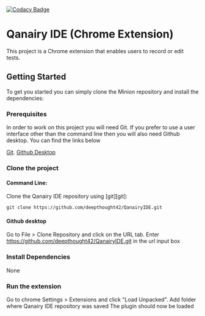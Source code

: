 [![Codacy Badge](https://api.codacy.com/project/badge/Grade/db7f804418df427c864c05c3622f9b56)](https://www.codacy.com?utm_source=github.com&amp;utm_medium=referral&amp;utm_content=deepthought42/QanairyIDE&amp;utm_campaign=Badge_Grade)

# Qanairy IDE (Chrome Extension)

This project is a Chrome extension that enables users to record or edit tests.

## Getting Started

To get you started you can simply clone the Minion repository and install the dependencies:

### Prerequisites

In order to work on this project you will need Git. If you prefer to use a user interface other than the command line then you will also need Github desktop. You can find the links below

 [Git](http://git-scm.com/).
 [Github Desktop](https://desktop.github.com/)
 
### Clone the project

#### Command Line:
Clone the Qanairy IDE repository using [git][git]:

```
git clone https://github.com/deepthought42/QanairyIDE.git
```

#### Github desktop

Go to File > Clone Repository and click on the URL tab. Enter  https://github.com/deepthought42/QanairyIDE.git in the url input box

### Install Dependencies

  None

### Run the extension

  Go to chrome Settings > Extensions and click "Load Unpacked". Add folder where Qanairy IDE repository was saved
  The plugin should now be loaded
